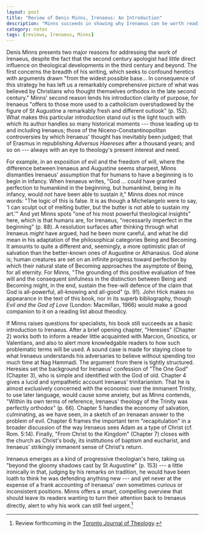 ```yaml
---
layout: post
title: "Review of Denis Minns, Irenaeus: An Introduction"
description: "Minns succeeds in showing why Irenaeus can be worth reading."
category: notes
tags: [reviews, Irenaeus, Minns]
---
```


Denis Minns presents two major reasons for addressing the work of Irenaeus, despite the fact that the second century apologist had little direct influence on theological developments in the third century and beyond. The first concerns the breadth of his writing, which seeks to confound heretics with arguments drawn "from the widest possible base… In consequence of this strategy he has left us a remarkably comprehensive picture of what was believed by Christians who thought themselves orthodox in the late second century." Minns' second reason lends his introduction clarity of purpose, for Irenaeus "offers to those more used to a catholicism overshadowed by the figure of St Augustine a remarkably fresh and different outlook" (p. 152). What makes this particular introduction stand out is the light touch with which its author handles so many historical moments --- those leading up to and including Irenaeus; those of the Niceno-Constantinopolitan controversies by which Irenaeus' thought has inevitably been judged; that of Erasmus in republishing *Adversus Haereses* after a thousand years; and so on --- always with an eye to theology's present interest and need.

For example, in an exposition of evil and the freedom of will, where the difference between Irenaeus and Augustine seems sharpest, Minns dismantles Irenaeus' assumption that for humans to have a beginning is to begin in infancy. When Irenaeus writes, "God … could have granted perfection to humankind in the beginning, but humankind, being in its infancy, would not have been able to sustain it," Minns does not mince words: "The logic of this is false. It is as though a Michelangelo were to say, 'I can sculpt out of melting butter, but the butter is not able to sustain my art.'" And yet Minns spots "one of his most powerful theological insights" here, which is that humans are, for Irenaeus, "necessarily imperfect in the beginning" (p. 88). A resolution surfaces after thinking through what Irenaeus *might* have argued, had he been more careful, and what he did mean in his adaptation of the philosophical categories Being and Becoming. It amounts to quite a different and, seemingly, a more optimistic plan of salvation than the better-known ones of Augustine or Athanasius. God alone is; human creatures are set on an infinite progress toward perfection by which their natural state of Becoming approaches the asymptote of Being, for all eternity. For Minns, "The grounding of this positive evaluation of free will and the consequent sinfulness in the distinction between Being and Becoming might, in the end, sustain the free-will defence of the claim that God is all-powerful, all-knowing and all-good" (p. 91). John Hick makes no appearance in the text of this book, nor in its superb bibliography, though *Evil and the God of Love* (London: Macmillan, 1966) would make a good companion to it on a reading list about theodicy.

If Minns raises questions for specialists, his book still succeeds as a basic introduction to Irenaeus. After a brief opening chapter, "Heresies" (Chapter 2) works both to inform a reader little acquainted with Marcion, Gnostics, or Valentians, and also to alert more knowledgable readers to how such problematic terms will be used. A sound case is made for staying close to what Irenaeus understands his adversaries to believe without spending too much time at Nag Hammadi. The argument from there is tightly structured. Heresies set the background for Irenaeus' confession of "The One God" (Chapter 3), who is simple and identified with the God of old. Chapter 4 gives a lucid and sympathetic account Irenaeus' trinitarianism. That he is almost exclusively concerned with the economic over the immanent Trinity, to use later language, would cause some anxiety, but as Minns contends, "Within its own terms of reference, Irenaeus' theology of the Trinity was perfectly orthodox" (p. 66). Chapter 5 handles the economy of salvation, culminating, as we have seen, in a sketch of an Irenaean answer to the problem of evil. Chapter 6 frames the important term "recapitulation" in a broader discussion of the way Irenaeus sees Adam as a type of Christ (cf. Rom. 5:14). Finally, "From Christ to the Kingdom" (Chapter 7) closes with the church as Christ's body, its institutions of baptism and eucharist, and Irenaeus' strikingly immanent sense of Christ's return.

Irenaeus emerges as a kind of progressive theologian's hero, taking us "beyond the gloomy shadows cast by St Augustine" (p. 153) --- a little ironically in that, judging by his remarks on tradition, he would have been loath to think he was defending anything new --- and yet never at the expense of a frank accounting of Irenaeus' own sometimes curious or inconsistent positions. Minns offers a smart, compelling overview that should leave its readers wanting to turn their attention back to Irenaeus directly, alert to why his work can still feel urgent.[^note]

[^note]: Review forthcoming in the [Toronto Journal of Theology](http://utpjournals.metapress.com/content/121447/).